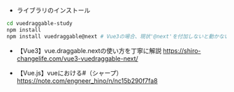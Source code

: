 - ライブラリのインストール
```bash
cd vuedraggable-study
npm install
npm install vuedraggable@next # Vue3の場合、現状'@next'を付加しないと動かない
```

- 【Vue3】vue.draggable.nextの使い方を丁寧に解説
https://shiro-changelife.com/vue3-vuedraggable-next/

- 【Vue.js】vueにおける#（シャープ）
https://note.com/engneer_hino/n/nc15b290f7fa8
